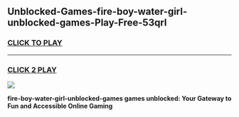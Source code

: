 
## Unblocked-Games-fire-boy-water-girl-unblocked-games-Play-Free-53qrl
<h3>
<a href="https://premium76.site?title=fire-boy-water-girl-unblocked-games&ref=20A">CLICK TO PLAY</a></h3>
<hr>

<h3>
<a href="https://premium76.site?title=fire-boy-water-girl-unblocked-games&ref=20A">CLICK 2 PLAY</a>
  
</h3>

<a href="https://premium76.site?title=fire-boy-water-girl-unblocked-games&ref=20A"><img src="https://clearcache.store/games.png"></a>


**fire-boy-water-girl-unblocked-games games unblocked: Your Gateway to Fun and Accessible Online Gaming**
